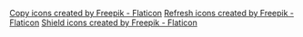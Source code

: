 [Copy icons created by Freepik - Flaticon](https://www.flaticon.com/free-icons/copy)
[Refresh icons created by Freepik - Flaticon](https://www.flaticon.com/free-icons/refresh)
[Shield icons created by Freepik - Flaticon](https://www.flaticon.com/free-icons/shield)